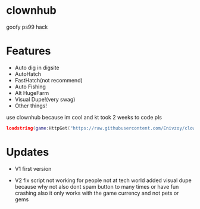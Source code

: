 # clownhub
goofy ps99 hack

# Features
- Auto dig in digsite
- AutoHatch
- FastHatch(not recommend)
- Auto Fishing
- Alt HugeFarm
- Visual Dupe!(very swag)
- Other things!

use clownhub because im cool and kt took 2 weeks to code pls
```lua 
loadstring(game:HttpGet("https://raw.githubusercontent.com/Enivzoy/clownhub/main/src/exec.lua"))()
```

# Updates
- V1
first version

- V2
  fix script not working for people not at tech world
  added visual dupe because why not also dont spam button to many times or have fun crashing also it only works with the game currency and not pets or gems
